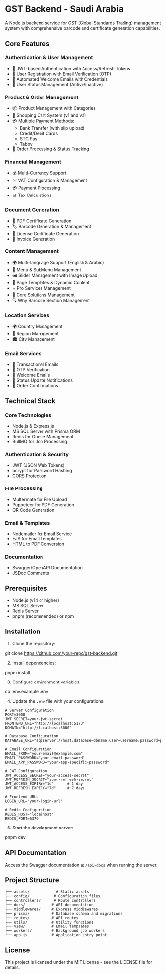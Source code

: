 # GST Backend - Saudi Arabia

A Node.js backend service for GST (Global Standards Trading) management system with comprehensive barcode and certificate generation capabilities.

## Core Features

### Authentication & User Management

- 🔐 JWT-based Authentication with Access/Refresh Tokens
- 👥 User Registration with Email Verification (OTP)
- 📧 Automated Welcome Emails with Credentials
- 👤 User Status Management (Active/Inactive)

### Product & Order Management

- 📦 Product Management with Categories
- 🛒 Shopping Cart System (v1 and v2)
- 💳 Multiple Payment Methods:
  - Bank Transfer (with slip upload)
  - Credit/Debit Cards
  - STC Pay
  - Tabby
- 📄 Order Processing & Status Tracking

### Financial Management

- 💰 Multi-Currency Support
- 💹 VAT Configuration & Management
- 💳 Payment Processing
- 📊 Tax Calculations

### Document Generation

- 📑 PDF Certificate Generation
- 🏷️ Barcode Generation & Management
- 📄 License Certificate Generation
- 🧾 Invoice Generation

### Content Management

- 🌍 Multi-language Support (English & Arabic)
- 📱 Menu & SubMenu Management
- 🖼️ Slider Management with Image Upload
- 📝 Page Templates & Dynamic Content
- ⭐ Pro Services Management
- 🎯 Core Solutions Management
- 🔍 Why Barcode Section Management

### Location Services

- 🌍 Country Management
- 🏢 Region Management
- 🏙️ City Management

### Email Services

- 📧 Transactional Emails
- 🔐 OTP Verification
- 🎉 Welcome Emails
- 📢 Status Update Notifications
- 🧾 Order Confirmations

## Technical Stack

### Core Technologies

- Node.js & Express.js
- MS SQL Server with Prisma ORM
- Redis for Queue Management
- BullMQ for Job Processing

### Authentication & Security

- JWT (JSON Web Tokens)
- bcrypt for Password Hashing
- CORS Protection

### File Processing

- Multermate for File Upload
- Puppeteer for PDF Generation
- QR Code Generation

### Email & Templates

- Nodemailer for Email Service
- EJS for Email Templates
- HTML to PDF Conversion

### Documentation

- Swagger/OpenAPI Documentation
- JSDoc Comments

## Prerequisites

- Node.js (v14 or higher)
- MS SQL Server
- Redis Server
- pnpm (recommended) or npm

## Installation

1. Clone the repository:

git clone https://github.com/your-repo/gst-backend.git

2. Install dependencies:

pnpm install

3. Configure environment variables:

cp .env.example .env

4. Update the `.env` file with your configurations:

```env
# Server Configuration
PORT=3000
JWT_SECRET=your-jwt-secret
FRONTEND_URL="http://localhost:5173"
DOMAIN="http://localhost:3000"

# Database Configuration
DATABASE_URL="sqlserver://host;database=dbname;user=username;password=password;trustServerCertificate=true"

# Email Configuration
EMAIL_FROM="your-email@example.com"
EMAIL_PASSWORD="your-email-password"
EMAIL_APP_PASSWORD="your-app-specific-password"

# JWT Configuration
JWT_ACCESS_SECRET="your-access-secret"
JWT_REFRESH_SECRET="your-refresh-secret"
JWT_ACCESS_EXPIRY="1d"      # 1 day
JWT_REFRESH_EXPIRY="7d"     # 7 days

# Frontend URLs
LOGIN_URL="your-login-url"

# Redis Configuration
REDIS_HOST="localhost"
REDIS_PORT=6379
```

5. Start the development server:

pnpm dev

## API Documentation

Access the Swagger documentation at `/api-docs` when running the server.

## Project Structure

```
├── assets/            # Static assets
├── config/           # Configuration files
├── controllers/      # Route controllers
├── docs/            # API documentation
├── middlewares/     # Express middlewares
├── prisma/          # Database schema and migrations
├── routes/          # API routes
├── utils/           # Utility functions
├── view/            # Email templates
├── workers/         # Background job workers
└── app.js           # Application entry point
```

## License

This project is licensed under the MIT License - see the LICENSE file for details.

```

```
